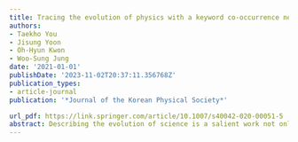 ```yaml
---
title: Tracing the evolution of physics with a keyword co-occurrence network
authors:
- Taekho You
- Jisung Yoon
- Oh-Hyun Kwon
- Woo-Sung Jung
date: '2021-01-01'
publishDate: '2023-11-02T20:37:11.356768Z'
publication_types:
- article-journal
publication: '*Journal of the Korean Physical Society*'

url_pdf: https://link.springer.com/article/10.1007/s40042-020-00051-5
abstract: Describing the evolution of science is a salient work not only for revealing the scientific trend but also for establishing a scientific classification system. In this paper, we investigate the evolution of science by observing the structure of and the change on keyword co-occurrence networks. Starting from seven target physics fields and their initial keywords selected by experts from the Korean Physical Society, we generate keyword co-occurrence networks to capture better topological structure with our proposed approach. In this way, we can construct a more relevant and abundant keyword network from a small set of initial keywords. With these networks, we successfully identify the scientific sub-field by detecting communities and extracting core keywords of each community. Furthermore, we use a time-snapshot keyword network to trace the temporal evolution of sub-fields, and the resultant temporal change of the community membership explains the evolution of the research field well. Our approach for tracing the evolution of a research field with a keyword co-occurrence network can shed light on identifying and assessing the evolution of science.
---
```

